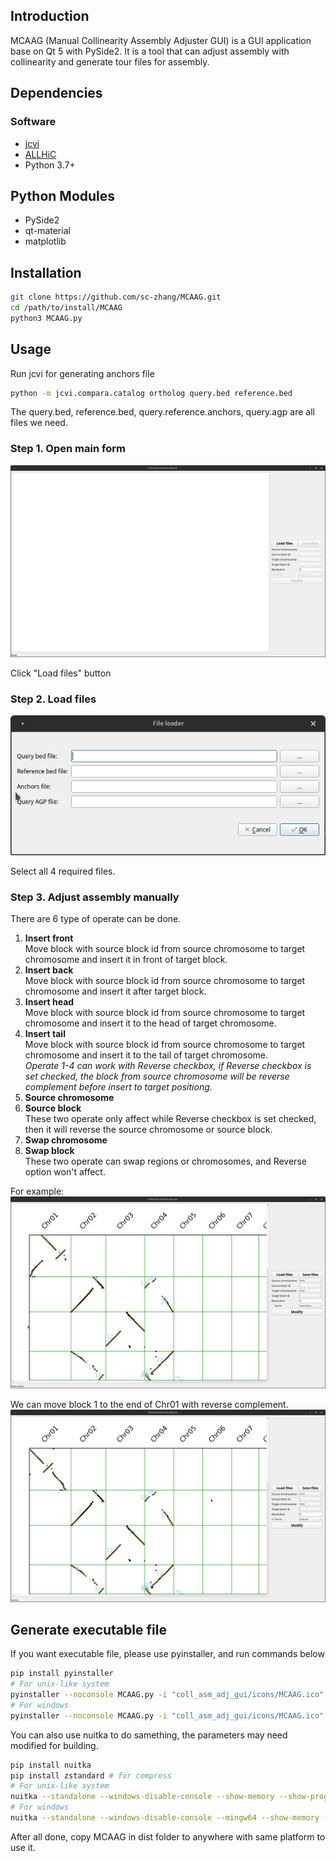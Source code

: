 ## Introduction
MCAAG (Manual Collinearity Assembly Adjuster GUI) is a GUI application base on Qt 5 with PySide2. 
It is a tool that can adjust assembly with collinearity and generate tour files for assembly.

## Dependencies

### Software
* [jcvi](https://github.com/tanghaibao/jcvi)
* [ALLHiC](https://github.com/tangerzhang/ALLHiC)
* Python 3.7+

## Python Modules
* PySide2
* qt-material
* matplotlib

## Installation
```bash
git clone https://github.com/sc-zhang/MCAAG.git
cd /path/to/install/MCAAG
python3 MCAAG.py
```

## Usage
Run jcvi for generating anchors file
```bash
python -m jcvi.compara.catalog ortholog query.bed reference.bed
```
The query.bed, reference.bed, query.reference.anchors, query.agp are all files we need.

### Step 1. Open main form
![](Manual/MainForm.png "Main Form")

Click "Load files" button
### Step 2. Load files
![](Manual/FileLoader.png "File Loader")

Select all 4 required files.

### Step 3. Adjust assembly manually

There are 6 type of operate can be done.

1. **Insert front**  
   Move block with source block id from source chromosome to target chromosome and insert it in front of target block.
2. **Insert back**  
   Move block with source block id from source chromosome to target chromosome and insert it after target block.
3. **Insert head**  
   Move block with source block id from source chromosome to target chromosome and insert it to the head of target chromosome.
4. **Insert tail**  
   Move block with source block id from source chromosome to target chromosome and insert it to the tail of target chromosome.  
   _Operate 1-4 can work with Reverse checkbox, if Reverse checkbox is set checked, the block from source chromosome will be reverse complement before insert to target positiong._
5. **Source chromosome**
6. **Source block**  
   These two operate only affect while Reverse checkbox is set checked, then it will reverse the source chromosome or source block.
7. **Swap chromosome**
8. **Swap block**  
   These two operate can swap regions or chromosomes, and Reverse option won't affect.


For example:
![](Manual/Loaded.png "Data loaded")

We can move block 1 to the end of Chr01 with reverse complement.
![](Manual/InsertBlock1ToTail.png "Insert block")

## Generate executable file
If you want executable file, please use pyinstaller, and run commands below
```bash
pip install pyinstaller
# For unix-like system
pyinstaller --noconsole MCAAG.py -i "coll_asm_adj_gui/icons/MCAAG.ico" --hidden-import PySide2.QtXml --add-data "coll_asm_adj_gui/icons/MCAAG.png:coll_asm_adj_gui/icons/MCAAG.png" -F -w
# For windows
pyinstaller --noconsole MCAAG.py -i "coll_asm_adj_gui/icons/MCAAG.ico" --hidden-import PySide2.QtXml --add-data "coll_asm_adj_gui/icons/MCAAG.png;coll_asm_adj_gui/icons/MCAAG.png" -F -w
```
You can also use nuitka to do samething, the parameters may need modified for building.
```bash
pip install nuitka
pip install zstandard # for compress
# For unix-like system
nuitka --standalone --windows-disable-console --show-memory --show-progress --plugin-enable=pyside2,numpy --follow-import-to=need --include-data-dir="coll_asm_adj_gui/icons/MCAAG.png"="coll_asm_adj_gui/icons/MCAAG.pngi" --include-package-data="qt_material" --windows-icon-from-ico="coll_asm_adj_gui/ui/MCAAG.ico" --onefile MCAAG.py
# For windows
nuitka --standalone --windows-disable-console --mingw64 --show-memory --show-progress --plugin-enable=pyside2,numpy --follow-import-to=need --include-data-dir="coll_asm_adj_gui/icons/MCAAG.png"="coll_asm_adj_gui/icons/MCAAG.png" --include-package-data="qt_material" --windows-icon-from-ico="coll_asm_adj_gui/ui/MCAAG.ico" --onefile MCAAG.py
```
After all done, copy MCAAG in dist folder to anywhere with same platform to use it.
